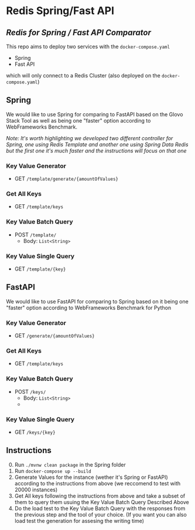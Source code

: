 # Redis Spring/Fast API

## _Redis for Spring / Fast API Comparator_


This repo aims to deploy two services with the `docker-compose.yaml`

- Spring
- Fast API

which will only connect to a Redis Cluster (also deployed on the `docker-compose.yaml`)

## Spring

We would like to use Spring for comparing to FastAPI based on the Glovo Stack Tool as well as being one "faster" option according to WebFrameworks Benchmark. 

_Note: It's worth highlighting we developed two different controller for Spring, one using Redis Template and another one using Spring Data Redis but the first one it's much faster and the instructions will focus on that one_

### Key Value Generator

- GET `/template/generate/{amountOfValues}`

### Get All Keys

- GET `/template/keys`

### Key Value Batch Query

- POST `/template/` 
    - Body: `List<String>`

### Key Value Single Query

- GET `/template/{key}`

## FastAPI

We would like to use FastAPI for comparing to Spring based on it being one "faster" option according to WebFrameworks Benchmark for Python

### Key Value Generator

- GET `/generate/{amountOfValues}`

### Get All Keys

- GET `/template/keys`

### Key Value Batch Query

- POST `/keys/` 
    - Body: `List<String>`
    - 
### Key Value Single Query

- GET `/keys/{key}`

## Instructions
0. Run `./mvnw clean package` in the Spring folder
1. Run `docker-compose up --build`
2. Generate Values for the instance (wether it's Spring or FastAPI) according to the instructions from above (we reccomend to test with 20000 instances)
3. Get All keys following the instructions from above and take a subset  of them to query them usuing the Key Value Batch Query Described Above
4. Do the load test to the Key Value Batch Query with the responses from the previous step and the tool of your choice. (If you want you can also load test the generation for assesing the writing time)
